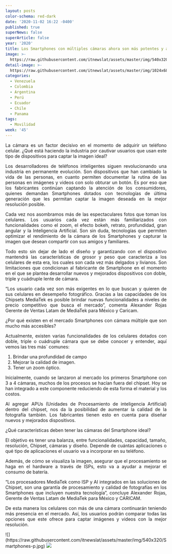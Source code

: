 ```yaml
---
layout: posts
color-schema: red-dark
date: '2020-11-02 16:22 -0400'
published: true
superNews: false
superArticle: false
year: '2020'
title: Los Smartphones con múltiples cámaras ahora son más potentes y accesibles
image: >-
  https://raw.githubusercontent.com/itnewslat/assets/master/img/540x320/Smartphones-p.jpg
detail-image: >-
  https://raw.githubusercontent.com/itnewslat/assets/master/img/1024x680/Smartphones-g.jpg
categories:
  - Venezuela
  - Colombia
  - Argentina
  - Perú
  - Ecuador
  - Chile
  - Panama
tags:
  - Movilidad
week: '45'
---
```

<p style="text-align: justify;">La cámara es un factor decisivo en el momento de adquirir un teléfono celular. ¿Qué está haciendo la industria por cautivar usuarios que usan este tipo de dispositivos para captar la imagen ideal?</p>
<p style="text-align: justify;">Los desarrolladores de teléfonos inteligentes siguen revolucionando una industria en permanente evolución. Son dispositivos que han cambiado la vida de las personas, en cuanto permiten documentar la rutina de las personas en imágenes y videos con solo obturar un botón. Es por eso que los fabricantes continúan captando la atención de los consumidores, quienes demandan Smartphones dotados con tecnologías de última generación que les permitan captar la imagen deseada en la mejor resolución posible.</p>
<p style="text-align: justify;">Cada vez nos asombramos más de las espectaculares fotos que toman los celulares. Los usuarios cada vez están más familiarizados con funcionalidades como el zoom, el efecto bokeh, retrato, profundidad, gran angular y la Inteligencia Artificial. Son sin duda, tecnologías que permiten optimizar el rendimiento de la cámara de los Smartphones y capturar la imagen que desean compartir con sus amigos y familiares.</p>
<p style="text-align: justify;">Todo esto sin dejar de lado el diseño y garantizando con el dispositivo mantendrá las características de grosor y peso que caracteriza a los celulares de esta era, los cuales son cada vez más delgados y livianos. Son limitaciones que condicionan al fabricante de Smartphone en el momento en el que se plantea desarrollar nuevos y mejorados dispositivos con doble, triple y cuádruple lente de cámara.</p>
<p style="text-align: justify;">“Los usuario cada vez son más exigentes en lo que buscan y quieren de sus celulares en desempeño fotográfico. Gracias a las capacidades de los Chipsets MediaTek es posible brindar nuevas funcionalidades a niveles de precio competitivo que busca el mercado”, comenta Alexander Rojas Gerente de Ventas Latam de MediaTek para México y Caricam.</p>
<p style="text-align: justify;">¿Por qué existen en el mercado Smartphones con cámara múltiple que son mucho más accesibles?</p>
<p style="text-align: justify;">Actualmente, existen varias funcionalidades de los celulares dotados con doble, triple o cuádruple cámara que se debe conocer y entender, aquí vemos las tres más` comunes:</p>

<ol style="text-align: justify;">
	<li>Brindar una profundidad de campo</li>
	<li>Mejorar la calidad de imagen.</li>
	<li>Tener un zoom óptico.</li>
</ol>
<p style="text-align: justify;">Inicialmente, cuando se lanzaron al mercado los primeros Smartphone con 3 a 4 cámaras, muchos de los procesos se hacían fuera del chipset. Hoy se han integrado a este componente reduciendo de esta forma el material y los costos.</p>
<p style="text-align: justify;">Al agregar APUs (Unidades de Procesamiento de inteligencia Artificial) dentro del chipset, nos da la posibilidad de aumentar la calidad de la fotografía también. Los fabricantes tienen esto en cuenta para diseñar nuevos y mejorados dispositivos.</p>
<p style="text-align: justify;">¿Qué características deben tener las cámaras del Smartphone ideal?</p>
<p style="text-align: justify;">El objetivo es tener una balanza, entre funcionalidades, capacidad, tamaño, resolución, Chipset, cámaras y diseño. Depende de cuántas aplicaciones o qué tipo de aplicaciones el usuario va a incorporar en su teléfono.</p>
<p style="text-align: justify;">Además, de cómo se visualiza la imagen, asegurar que el procesamiento se haga en el hardware a través de ISPs, esto va a ayudar a mejorar el consumo de batería.</p>
<p style="text-align: justify;">“Los procesadores MediaTek como ISP y AI integrados en las soluciones de Chipset, son una garantía de procesamiento y calidad de fotografías en los Smartphones que incluyen nuestra tecnología”, concluye Alexander Rojas, Gerente de Ventas Latam de MediaTek para México y CARICAM.</p>
<p style="text-align: justify;">De esta manera los celulares con más de una cámara continuarán teniendo más presencia en el mercado. Así, los usuarios podrán comparar todas las opciones que este ofrece para captar imágenes y videos con la mejor resolución.</p>
![](https://raw.githubusercontent.com/itnewslat/assets/master/img/540x320/Smartphones-p.jpg)
<img src="https://tracker.metricool.com/c3po.jpg?hash=56f88a41e39ab42c063cc51676587a04"/>